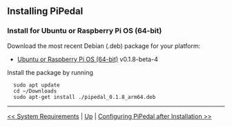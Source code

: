 ## Installing PiPedal

### Install for Ubuntu or Raspberry Pi OS (64-bit)

Download the most recent Debian (.deb) package for your platform:

- [Ubuntu or Raspberry Pi OS (64-bit)](https://github.com/rerdavies/pipedal/releases/download/v0.1.8-beta-4/pipedal_0.1.8_arm64.deb) v0.1.8-beta-4

Install the package by running 

```
  sudo apt update
  cd ~/Downloads  
  sudo apt-get install ./pipedal_0.1.8_arm64.deb
```

--------
[<< System Requirements](SystemRequirements.md) | [Up](Documentation.md) | [Configuring PiPedal after Installation >>](Configuring.md)
